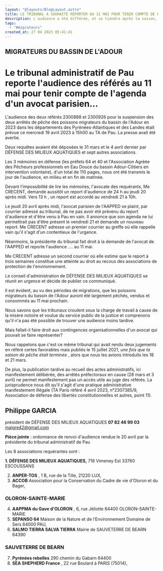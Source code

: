 ```yaml
---
layout: "@layouts/BlogLayout.astro"
title: LE TRIBUNAL A SOUHAITE REPORTER AU 11 MAI POUR TENIR COMPTE DE L'AGENDA UN AVOCAT PARISIEN
description: L'audience a été différée, et se tiendra après la saison, malgré notre tentative de maintenir une date cohérente.
tags:
  - "#migrateurs"
created_at: 27 04 2023 05:41:41
---
```



## MIGRATEURS DU BASSIN DE L'ADOUR

# Le tribunal administratif de Pau reporte l'audience des référés au 11 mai pour tenir compte de l'agenda d'un avocat parisien...

L'audience des deux référés 2300888 et 2300926 pour la suspension des deux arrêtés de pêche des
poissons migrateurs du bassin de l'Adour en 2023 dans les départements des Pyrénées-Atlantiques
et des Landes était prévue ce mercredi 19 avril 2023 à 15h00 au TA de Pau. La presse avait été
avertie.

Deux requêtes avaient été déposées le 31 mars et le 4 avril dernier par DÉFENSE DES MILIEUX
AQUATIQUES et sept autres associations.

Les 3 mémoires en défense (les préfets 64 et 40 et l'Association Agréée des Pêcheurs professionnels
en Eau Douce du bassin Adour-Côtiers en intervention volontaire), d'un total de 110 pages, nous ont
été transmis le jour de l'audience, en milieu et en fin de matinée.

Devant l'impossibilité de lire les mémoires, l'avocate des requérants, Me CRECENT, demande
aussitôt un report d'audience de 24 h au jeudi 20 après midi. Vers 13 h , un report est accordé au
vendredi 21 à 10h.

Le jeudi 20 avril après midi, l'avocat parisien de l'AAPPED se plaint, par courrier adressé au
tribunal, de ne pas avoir été prévenu du report d'audience et d'être venu à Pau en vain. Il annonce
que son agenda ne lui permettrait pas d'être présent le vendredi 21 et demande un nouveau report.
Me CRECENT adresse un premier courrier au greffe où elle rappelle vain qu'il s'agit d'un contentieux de l'urgence.

Néanmoins, la présidente du tribunal fait droit à la demande de l'avocat de l'AAPPED et reporte
l'audience .... au 11 mai.

Me CRECENT adresse un second courrier où elle estime que le report à trois semaines constitue
une atteinte au droit au recous des associations de protection de l'environnement.

Le conseil d'administration de DÉFENSE DES MILIEUX AQUATIQUES se réunit en urgence et
décide de publier ce communiqué.

Il est évident, au vu des périodes de migrations, que les poissons migrateurs du bassin de l'Adour
auront été largement pêchés, vendus et consommés au 11 mai prochain.

Nous savons que les tribunaux croulent sous la charge de travail à cause de la misère notoire et
voulue du service public de la justice et comprenons qu'il n'a pas été possible de trouver une
audience moins tardive.

Mais fallait-il faire droit aux contingences organisationnelles d'un avocat qui pouvait se faire
représenter?

Nous rappelons que c'est ce même tribunal qui avait rendu deux jugements en référé certes
favorables mais publiés le 15 juillet 2021, *une fois que la saison de pêche était terminée* , alors que
nous les avions introduits les 18 et 21 mars.

De plus, la publication tardive au recueil des actes administratifs, ici manifestement délibérée, des
arrêtés préfectoraux en cause (28 mars et 3 avril) ne permet manifestement pas un accès utile au
juge des référés. La jurisprudence nous dit qu'il s'agit d'une pratique administrative manifestement
illégale (TA Paris référé 4 avril 2023, n°2307385/9, Association de défense des libertés
constitutionnelles et autres, point 11).

## Philippe GARCIA

président de DÉFENSE DES MILIEUX AQUATIQUES
**07 82 46 99 03**
maigre42@gmail.com

**Pièce jointe** : ordonnance de renvoi d'audience rendue le 20 avril par la présidente du tribunal
administratif de Pau

Les 8 associations requérantes sont :

**1. DÉFENSE DES MILIEUX AQUATIQUES,** 716 Vimeney Est 33760 ESCOUSSANS

2. **ANPER-TOS** , 1 B, rue de la Tille, 21220 LUX,
3. **ACCOB** Association pour la Conservation du Cadre de vie d'Oloron et du Bager,

### OLORON-SAINTE-MARIE

4. **AAPPMA du Gave d'OLORON** , 6, rue Jéliotte 64400 OLORON-SAINTE-MARIE
5. **SEPANSO 64** Maison de la Nature et de l’Environnement Domaine de Sers 64000 PAU,
6. **SALMO TIERRA SALVA TIERRA** Mairie de SAUVETERRE DE BEARN 64390

### SAUVETERRE DE BEARN

7. **Pyrénées rebelles** 290 chemin du Gabarn 64400
8. **SEA SHEPHERD France** , 22 rue Boulard à PARIS (75014),